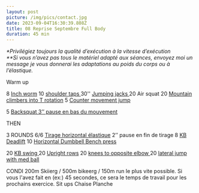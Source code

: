 ```yaml
---
layout: post
picture: /img/pics/contact.jpg
date: 2023-09-04T16:30:39.808Z
title: 08 Reprise Septembre Full Body
duration: 45 min
---
```

*\*Privilégiez toujours la qualité d’exécution à la vitesse d’exécution*\
*\*\*Si vous n’avez pas tous le matériel adapté aux séances, envoyez moi un message je vous donnerai les adaptations au poids du corps ou à l’élastique.*

Warm up 

8 [Inch worm](https://www.youtube.com/watch?v=uwB_lmF3_R0&pp=ygUSaW5jaCB3b3JtIGNyb3NzZml0)
10 [shoulder taps ](https://www.youtube.com/watch?v=C6At19Q9i2Q&pp=ygUNc2hvdWxkZXIgdGFwcw%3D%3D)
30'' [Jumping jacks ](https://www.youtube.com/watch?v=wxfa0HVPYBY&pp=ygUaanVtcGluZyBqYWNrcyBtYXJjdXMgZmlsbHk%3D)
20 Air squat 
20 [Mountain climbers into T rotation](https://www.youtube.com/watch?v=L21_5tFGq3E&pp=ygUcbW91bnRhaW4gY2xpbWJlcnMgdCByb3RhdGlvbg%3D%3D)
5 [Counter movement jump ](https://www.youtube.com/watch?v=09yR5a4u-6A&pp=ygUUY291bnRlcm1vdmVtZW50IGp1bXA%3D)

5 [Backsquat 3’’ pause en bas du mouvement](https://www.youtube.com/watch?v=H45ttTOGyEM&pp=ygUUYmFjayBzcXVhdCAzJycgcGF1c2U%3D)

THEN 

3 ROUNDS
6/6 [Tirage horizontal élastique](https://www.youtube.com/watch?v=VWpY3jCj43c&pp=ygUVMS8yIGtuZWVsaW5nIGJhbmQgcm93) 2’’ pause en fin de tirage
8 [KB Deadlift](https://www.youtube.com/watch?v=wdz6ztOpTLc&pp=ygULa2IgZGVhZGxpZnQ%3D)
10 [Horizontal Dumbbell Bench press ](https://www.youtube.com/watch?v=YQ2s_Y7g5Qk&pp=ygUUZHVtYmJlbGwgYmVuY2ggcHJlc3M%3D)

20 [KB swing ](https://www.youtube.com/watch?v=KkYOW3jDhoM&pp=ugMICgJmchABGAHKBRVrYiBzd2luZyBtYXJjdXMgZmlsbHk%3D)
20 [Upright rows](https://www.youtube.com/watch?v=fy-Ou88ruAk&pp=ygUZdXByaWdodCByb3dzIG1hcmN1cyBmaWxseQ%3D%3D)
20 [knees to opposite elbow ](https://www.youtube.com/shorts/HKitYn50aqc)
20 [lateral jump with med ball ](https://www.youtube.com/shorts/_VcazAUbwRU)

CONDI 
200m Skiierg / 500m bikeerg / 150m run le plus vite possible. Si vous l'avez fait en (ex:) 45 secondes, ce sera le temps de travail pour les prochains exercice. 
Sit ups
Chaise 
Planche